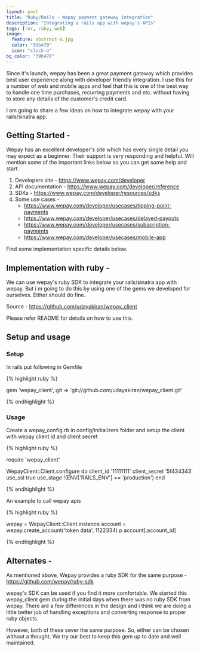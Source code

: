 ```yaml
---
layout: post
title: "Ruby/Rails - Wepay payment gateway integration"
description: "Integrating a rails app with wepay's APIs"
tags: [ror, ruby, web]
image:
  feature: abstract-6.jpg
  color: "39b470"
  icon: "clock-o"
bg_color: "39b470"
---
```


Since it's launch, wepay has been a great payment gateway which provides best user experience along with developer friendly integration. I use this for a number of web and mobile apps and feel that this is one of the best way to handle one time purchases, recurring payments and etc. without having to store any details of the customer's credit card.

I am going to share a few ideas on how to integrate wepay with your rails/sinatra app.

## Getting Started -

Wepay has an excellent developer's site which has every single detail you may expect as a beginner. Their support is very responding and helpful. Will mention some of the important links below so you can get some help and start.

1. Developers site - <https://www.wepay.com/developer>
2. API documentation - <https://www.wepay.com/developer/reference>
3. SDKs - <https://www.wepay.com/developer/resources/sdks>
4. Some use cases -
    - <https://www.wepay.com/developer/usecases/tipping-point-payments>
    - <https://www.wepay.com/developer/usecases/delayed-payouts>
    - <https://www.wepay.com/developer/usecases/subscription-payments>
    - <https://www.wepay.com/developer/usecases/mobile-app>

Find some implementation specific details below.

## Implementation with ruby -

We can use wepay's ruby SDK to integrate your rails/sinatra app with wepay. But i m going to do this by using one of the gems we developed for ourselves. Either should do fine.

Source - <https://github.com/udayakiran/wepay_client>

Please refer README for details on how to use this.

## Setup and usage

### Setup

In rails put following in Gemfile


{% highlight ruby %}

gem 'wepay_client',:git => 'git://github.com/udayakiran/wepay_client.git'

{% endhighlight %}

### Usage

Create a wepay_config.rb in config/initializers folder and setup the client with wepay client id and client secret

{% highlight ruby %}

require 'wepay_client'

WepayClient::Client.configure do
  client_id     '11111111'
  client_secret '5f434343'
  use_ssl       true
  use_stage     !(ENV['RAILS_ENV'] == 'production')
end

{% endhighlight %}

An example to call wepay apis

{% highlight ruby %}

wepay = WepayClient::Client.instance
account = wepay.create_account('token data', 1122334)
p account[:account_id]

{% endhighlight %}

## Alternates -

As mentioned above, Wepay provides a ruby SDK for the same purpose - <https://github.com/wepay/ruby-sdk>

wepay's SDK can be used if you find it more comfortable. We started this wepay_client gem during the initial days when there was no ruby SDK from wepay. There are a few differences in the design and i think we are doing a little better job of handling exceptions and converting response to proper ruby objects.

However, both of these sever the same purpose. So, either can be chosen without a thought. We try our best to keep this gem up to date and well maintained.
